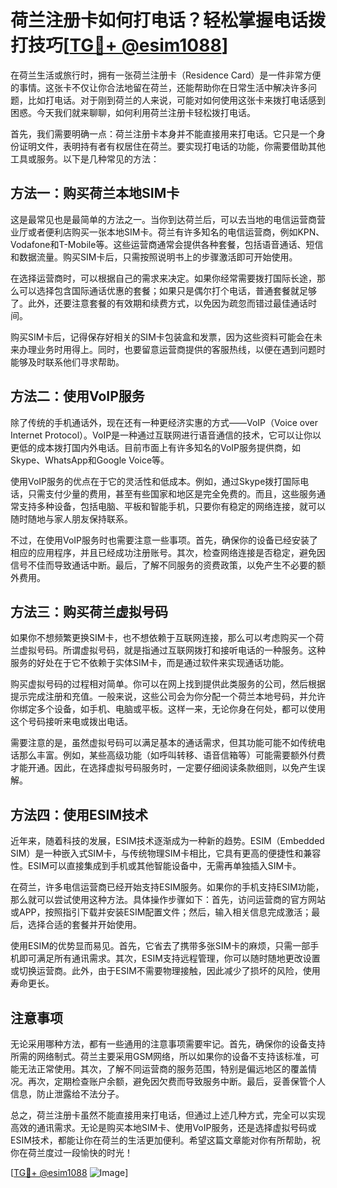 # 荷兰注册卡如何打电话？轻松掌握电话拨打技巧[[TG💪+ @esim1088](https://t.me/s/esim1088)]

在荷兰生活或旅行时，拥有一张荷兰注册卡（Residence Card）是一件非常方便的事情。这张卡不仅让你合法地留在荷兰，还能帮助你在日常生活中解决许多问题，比如打电话。对于刚到荷兰的人来说，可能对如何使用这张卡来拨打电话感到困惑。今天我们就来聊聊，如何利用荷兰注册卡轻松拨打电话。

首先，我们需要明确一点：荷兰注册卡本身并不能直接用来打电话。它只是一个身份证明文件，表明持有者有权居住在荷兰。要实现打电话的功能，你需要借助其他工具或服务。以下是几种常见的方法：

## 方法一：购买荷兰本地SIM卡

这是最常见也是最简单的方法之一。当你到达荷兰后，可以去当地的电信运营商营业厅或者便利店购买一张本地SIM卡。荷兰有许多知名的电信运营商，例如KPN、Vodafone和T-Mobile等。这些运营商通常会提供各种套餐，包括语音通话、短信和数据流量。购买SIM卡后，只需按照说明书上的步骤激活即可开始使用。

在选择运营商时，可以根据自己的需求来决定。如果你经常需要拨打国际长途，那么可以选择包含国际通话优惠的套餐；如果只是偶尔打个电话，普通套餐就足够了。此外，还要注意套餐的有效期和续费方式，以免因为疏忽而错过最佳通话时间。

购买SIM卡后，记得保存好相关的SIM卡包装盒和发票，因为这些资料可能会在未来办理业务时用得上。同时，也要留意运营商提供的客服热线，以便在遇到问题时能够及时联系他们寻求帮助。

## 方法二：使用VoIP服务

除了传统的手机通话外，现在还有一种更经济实惠的方式——VoIP（Voice over Internet Protocol）。VoIP是一种通过互联网进行语音通信的技术，它可以让你以更低的成本拨打国内外电话。目前市面上有许多知名的VoIP服务提供商，如Skype、WhatsApp和Google Voice等。

使用VoIP服务的优点在于它的灵活性和低成本。例如，通过Skype拨打国际电话，只需支付少量的费用，甚至有些国家和地区是完全免费的。而且，这些服务通常支持多种设备，包括电脑、平板和智能手机，只要你有稳定的网络连接，就可以随时随地与家人朋友保持联系。

不过，在使用VoIP服务时也需要注意一些事项。首先，确保你的设备已经安装了相应的应用程序，并且已经成功注册账号。其次，检查网络连接是否稳定，避免因信号不佳而导致通话中断。最后，了解不同服务的资费政策，以免产生不必要的额外费用。

## 方法三：购买荷兰虚拟号码

如果你不想频繁更换SIM卡，也不想依赖于互联网连接，那么可以考虑购买一个荷兰虚拟号码。所谓虚拟号码，就是指通过互联网拨打和接听电话的一种服务。这种服务的好处在于它不依赖于实体SIM卡，而是通过软件来实现通话功能。

购买虚拟号码的过程相对简单。你可以在网上找到提供此类服务的公司，然后根据提示完成注册和充值。一般来说，这些公司会为你分配一个荷兰本地号码，并允许你绑定多个设备，如手机、电脑或平板。这样一来，无论你身在何处，都可以使用这个号码接听来电或拨出电话。

需要注意的是，虽然虚拟号码可以满足基本的通话需求，但其功能可能不如传统电话那么丰富。例如，某些高级功能（如呼叫转移、语音信箱等）可能需要额外付费才能开通。因此，在选择虚拟号码服务时，一定要仔细阅读条款细则，以免产生误解。

## 方法四：使用ESIM技术

近年来，随着科技的发展，ESIM技术逐渐成为一种新的趋势。ESIM（Embedded SIM）是一种嵌入式SIM卡，与传统物理SIM卡相比，它具有更高的便捷性和兼容性。ESIM可以直接集成到手机或其他智能设备中，无需再单独插入SIM卡。

在荷兰，许多电信运营商已经开始支持ESIM服务。如果你的手机支持ESIM功能，那么就可以尝试使用这种方法。具体操作步骤如下：首先，访问运营商的官方网站或APP，按照指引下载并安装ESIM配置文件；然后，输入相关信息完成激活；最后，选择合适的套餐并开始使用。

使用ESIM的优势显而易见。首先，它省去了携带多张SIM卡的麻烦，只需一部手机即可满足所有通讯需求。其次，ESIM支持远程管理，你可以随时随地更改设置或切换运营商。此外，由于ESIM不需要物理接触，因此减少了损坏的风险，使用寿命更长。

## 注意事项

无论采用哪种方法，都有一些通用的注意事项需要牢记。首先，确保你的设备支持所需的网络制式。荷兰主要采用GSM网络，所以如果你的设备不支持该标准，可能无法正常使用。其次，了解不同运营商的服务范围，特别是偏远地区的覆盖情况。再次，定期检查账户余额，避免因欠费而导致服务中断。最后，妥善保管个人信息，防止泄露给不法分子。

总之，荷兰注册卡虽然不能直接用来打电话，但通过上述几种方式，完全可以实现高效的通讯需求。无论是购买本地SIM卡、使用VoIP服务，还是选择虚拟号码或ESIM技术，都能让你在荷兰的生活更加便利。希望这篇文章能对你有所帮助，祝你在荷兰度过一段愉快的时光！

[[TG💪+ @esim1088](https://t.me/s/esim1088) ![Image](https://i.postimg.cc/4NQfJmqS/Snipaste-2025-05-13-00-14-12.png)]